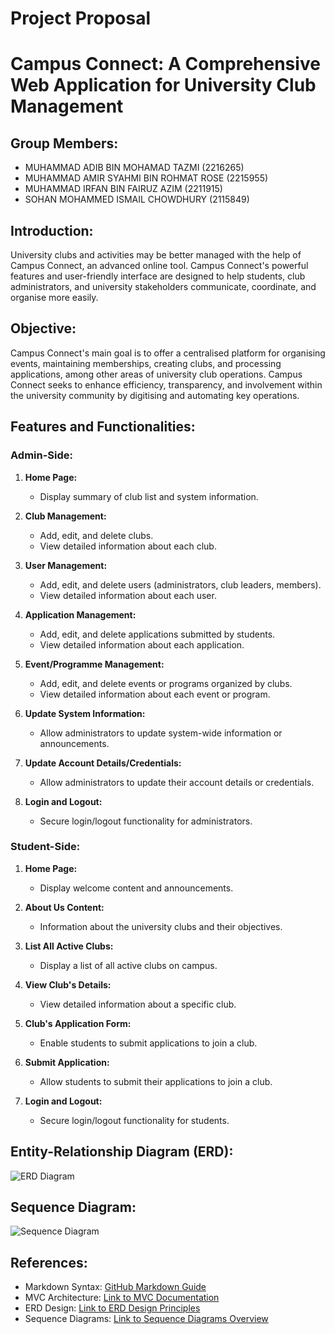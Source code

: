 
# Project Proposal

# Campus Connect: A Comprehensive Web Application for University Club Management

## Group Members:
- MUHAMMAD ADIB BIN MOHAMAD TAZMI (2216265)
- MUHAMMAD AMIR SYAHMI BIN ROHMAT ROSE (2215955)
- MUHAMMAD IRFAN BIN FAIRUZ AZIM (2211915)
- SOHAN MOHAMMED ISMAIL CHOWDHURY (2115849)

## Introduction:
University clubs and activities may be better managed with the help of Campus Connect, an advanced online tool. Campus Connect's powerful features and user-friendly interface are designed to help students, club administrators, and university stakeholders communicate, coordinate, and organise more easily.

## Objective:
Campus Connect's main goal is to offer a centralised platform for organising events, maintaining memberships, creating clubs, and processing applications, among other areas of university club operations. Campus Connect seeks to enhance efficiency, transparency, and involvement within the university community by digitising and automating key operations.

## Features and Functionalities:

### Admin-Side:
1. **Home Page:**
   - Display summary of club list and system information.

2. **Club Management:**
   - Add, edit, and delete clubs.
   - View detailed information about each club.

3. **User Management:**
   - Add, edit, and delete users (administrators, club leaders, members).
   - View detailed information about each user.

4. **Application Management:**
   - Add, edit, and delete applications submitted by students.
   - View detailed information about each application.

5. **Event/Programme Management:**
   - Add, edit, and delete events or programs organized by clubs.
   - View detailed information about each event or program.

6. **Update System Information:**
   - Allow administrators to update system-wide information or announcements.

7. **Update Account Details/Credentials:**
   - Allow administrators to update their account details or credentials.

8. **Login and Logout:**
   - Secure login/logout functionality for administrators.

### Student-Side:
1. **Home Page:**
   - Display welcome content and announcements.

2. **About Us Content:**
   - Information about the university clubs and their objectives.

3. **List All Active Clubs:**
   - Display a list of all active clubs on campus.

4. **View Club's Details:**
   - View detailed information about a specific club.

5. **Club's Application Form:**
   - Enable students to submit applications to join a club.

6. **Submit Application:**
   - Allow students to submit their applications to join a club.

7. **Login and Logout:**
   - Secure login/logout functionality for students.

## Entity-Relationship Diagram (ERD):
![ERD Diagram](C:\Users\User\Downloads\SQD.jpeg)

## Sequence Diagram:
![Sequence Diagram](link-to-sequence-diagram-image)

## References:
- Markdown Syntax: [GitHub Markdown Guide](https://guides.github.com/features/mastering-markdown/)
- MVC Architecture: [Link to MVC Documentation](https://en.wikipedia.org/wiki/Model%E2%80%93view%E2%80%93controller)
- ERD Design: [Link to ERD Design Principles](https://www.lucidchart.com/pages/er-diagrams)
- Sequence Diagrams: [Link to Sequence Diagrams Overview](https://www.visual-paradigm.com/guide/uml-unified-modeling-language/what-is-sequence-diagram/)

